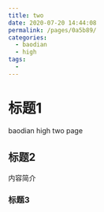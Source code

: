 ```yaml
---
title: two
date: 2020-07-20 14:44:08
permalink: /pages/0a5b89/
categories: 
  - baodian
  - high
tags: 
  - 
---
```

# 标题1
baodian high two page

## 标题2
内容简介

### 标题3
